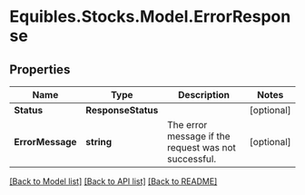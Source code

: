 # Equibles.Stocks.Model.ErrorResponse
## Properties

Name | Type | Description | Notes
------------ | ------------- | ------------- | -------------
**Status** | **ResponseStatus** |  | [optional] 
**ErrorMessage** | **string** | The error message if the request was not successful. | [optional] 

[[Back to Model list]](../README.md#documentation-for-models) [[Back to API list]](../README.md#documentation-for-api-endpoints) [[Back to README]](../README.md)

